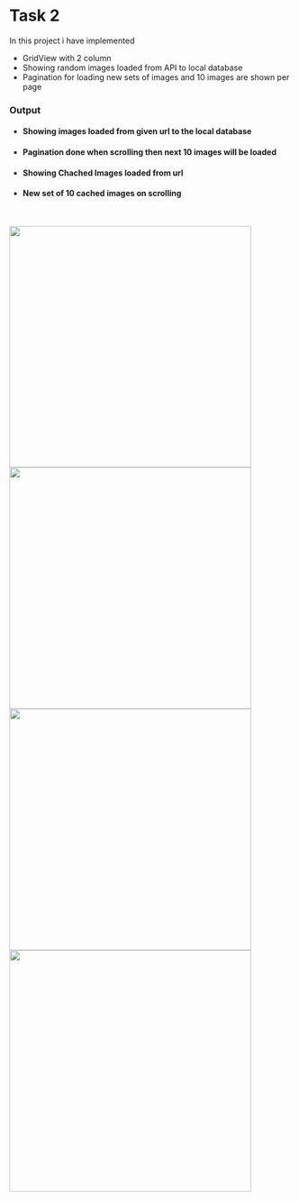 # Task 2

In this project i have implemented
- GridView with 2 column
- Showing random images loaded from API to local database
- Pagination for loading new sets of images and 10 images are shown per page

### Output

- <h4>Showing images loaded from given url to the local database</h4>
- <h4>Pagination done when scrolling then next 10 images will be loaded</h4>
- <h4>Showing Chached Images loaded from url</h4>
- <h4>New set of 10 cached images on scrolling </h4><br>
<img src="https://github.com/Snehal-Singh174/coruscate_task/blob/master/output/img1.png" width="429px">     <img src="https://github.com/Snehal-Singh174/coruscate_task/blob/master/output/img2.png" width="429px">   <img src="https://github.com/Snehal-Singh174/coruscate_task/blob/master/output/img3.png" width="429px"><img src="https://github.com/Snehal-Singh174/coruscate_task/blob/master/output/img4.png" width="429px">
